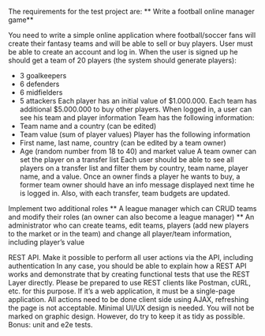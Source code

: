 The requirements for the test project are:
** Write a football online manager game**

You need to write a simple online application where football/soccer fans will create their fantasy teams and will be able to sell or buy players.
User must be able to create an account and log in.
When the user is signed up he should get a team of 20 players (the system should generate players):
  * 3 goalkeepers
  * 6 defenders
  * 6 midfielders
  * 5 attackers
Each player has an initial value of $1.000.000.
Each team has additional $5.000.000 to buy other players.
When logged in, a user can see his team and player information
Team has the following information:
  * Team name and a country (can be edited)
  * Team value (sum of player values)
Player has the following information
  * First name, last name, country (can be edited by a team owner)
  * Age (random number from 18 to 40) and market value 
A team owner can set the player on a transfer list
Each user should be able to see all players on a transfer list and filter them by country, team name, player name, and a value.
Once an owner finds a player he wants to buy, a former team owner should have an info message displayed next time he is logged in. Also, with each transfer, team budgets are updated.

Implement two additional roles
** A league manager which can CRUD teams and modify their roles (an owner can also become a league manager)
** An administrator who can create teams, edit teams, players (add new players to the market or in the team) and change all player/team information, including player’s value

REST API. Make it possible to perform all user actions via the API, including authentication 
In any case, you should be able to explain how a REST API works and demonstrate that by creating functional tests that use the REST Layer directly. Please be prepared to use REST clients like Postman, cURL, etc. for this purpose.
If it’s a web application, it must be a single-page application. All actions need to be done client side using AJAX, refreshing the page is not acceptable.
Minimal UI/UX design is needed. You will not be marked on graphic design. However, do try to keep it as tidy as possible.
Bonus: unit and e2e tests.
